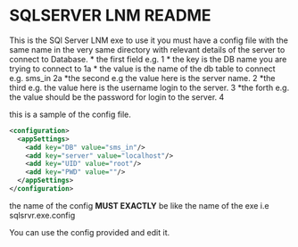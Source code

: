 # SQLSERVER LNM README

This is the SQl Server LNM exe
to use it you must have a config file with the same name in the very same directory 
with relevant details of the server to connect to Database.
    * the first field e.g. <add key="Dbname" value="sms_in"/> 1
        * the key is the DB name you are trying to connect to 1a
        * the value is the name of the db table  to connect e.g. sms_in 2a
    *the second e.g <add key="server" value="localhost"/> the value here is the server name. 2
    *the third e.g. <add key="UID" value="root"/>the value here is the username login to the server. 3
    *the forth e.g. <add key="PWD" value=""/> the value should be the password for login to the server. 4

this is a sample of the config file.
``` XML
<configuration>
  <appSettings>
    <add key="DB" value="sms_in"/>
    <add key="server" value="localhost"/>
    <add key="UID" value="root"/>
    <add key="PWD" value=""/>
  </appSettings>
</configuration> 
```

the name of the config **MUST EXACTLY** be like the name of the exe i.e sqlsrvr.exe.config 

You can use the config provided and edit it.
